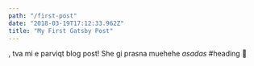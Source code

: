 ```yaml
---
path: "/first-post"
date: "2018-03-19T17:12:33.962Z"
title: "My First Gatsby Post"
---
```


, tva mi e parviqt blog post! She gi prasna muehehe
*asadas*
#heading 🎉